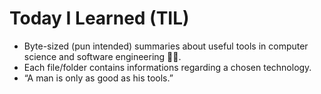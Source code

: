 # Today I Learned (TIL)
- Byte-sized (pun intended) summaries about useful tools in computer science and software engineering 👨‍💻.
- Each file/folder contains informations regarding a chosen technology.
- “A man is only as good as his tools.”